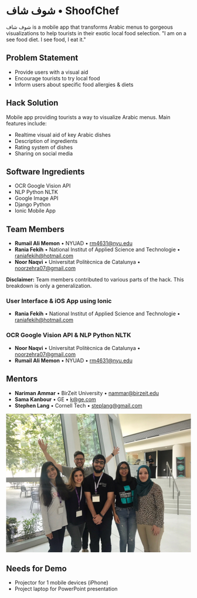 # شوف شاف • ShoofChef

شوف شاف is a mobile app that transforms Arabic menus to gorgeous visualizations to help tourists in their exotic local food selection.
"I am on a see food diet. I see food, I eat it."

## Problem Statement

  - Provide users with a visual aid
  - Encourage tourists to try local food
  - Inform users about specific food allergies & diets

## Hack Solution

Mobile app providing tourists a way to visualize Arabic menus. Main features include:
  - Realtime visual aid of key Arabic dishes
  - Description of ingredients
  - Rating system of dishes
  - Sharing on social media

## Software Ingredients

  - OCR Google Vision API
  - NLP Python NLTK
  - Google Image API
  - Django Python
  - Ionic Mobile App

## Team Members

  - **Rumail Ali Memon** • NYUAD • <rm4631@nyu.edu>
  - **Rania Fekih** • National Institut of Applied Science and Technologie • <raniafekih@hotmail.com>
  - **Noor Naqvi** • Universitat Politècnica de Catalunya • <noorzehra07@gmail.com>

**Disclaimer:** Team members contributed to various parts of the hack. This breakdown is only a generalization.

### User Interface & iOS App using Ionic

  - **Rania Fekih** • National Institut of Applied Science and Technologie • <raniafekih@hotmail.com>

### OCR Google Vision API & NLP Python NLTK

  - **Noor Naqvi** • Universitat Politècnica de Catalunya • <noorzehra07@gmail.com>
  - **Rumail Ali Memon** • NYUAD • <rm4631@nyu.edu> 

## Mentors

  - **Nariman Ammar** • BirZeit University • <nammar@birzeit.edu>
  - **Sama Kanbour** • GE • <k@ge.com>
  - **Stephen Lang** • Cornell Tech • <steplang@gmail.com>

![Logo](team.jpg)

## Needs for Demo

  - Projector for 1 mobile devices (iPhone)
  - Project laptop for PowerPoint presentation


